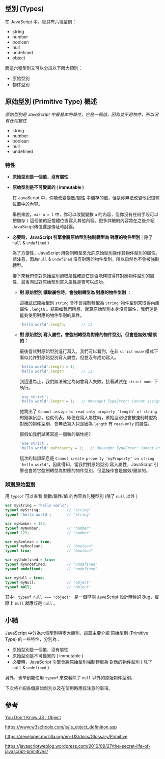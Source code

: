 ## 型別 (Types)

在 JavaScript 中，總共有六種型別：

- string
- number
- boolean
- null
- undefined
- object

而這六種型別又可以分成以下兩大類別：

- 原始型別
- 物件型別





## 原始型別 (Primitive Type) 概述

*原始型別是 JavaScript 中最基本的單位，它是一個值，因為並不是物件，所以沒有任何屬性*

- string
- number
- boolean
- null
- undefined

### 特性

- **原始型別是一個值，沒有屬性**

- **原始型別是不可變異的 ( immutable )**

  在 JavaScript 中，你能改變變數/屬性 中儲存的值，但是你無法改變他記憶體位置中的內容。

  舉例來說，`var a = 1` 中，你可以改變變數 `a` 的內容，但你沒有任何手段可以把儲存 `1` 這個值的記憶體位置寫入其他內容。更多詳細的內容將在之後介紹 JavaScript傳值還是傳址時討論。

- **必要時，JavaScript 引擎會將原始型別強制轉型為 對應的物件型別** ( 除了 `null` & `undefined` )

  為了方便性，JavaScript 用強制轉型來允許原始型別操作其物件型別的屬性。請注意，因為`null` & `undefined` 沒有對應的物件型別，所以自然也不會被強制轉型。

  接下來我們會對原始型別讀取屬性確認它是否能夠取得其對應物件型別的屬性，最後測試對原始型別寫入屬性是否可以成功。

  - **對 原始型別 讀取屬性時，會強制轉型為 對應的物件型別** ：

    這裡試試原始型別 `string` 會不會強制轉型為 `String `物件型別來取得內建屬性 `.length` 。結果如我們所想，就算原始型別本身沒有屬性，我們還是能夠使用對應的物件型別的屬性。

    ```javascript
    'hello world'.length;		// 11
    ```

  - **對 原始型別 寫入屬性，會強制轉型為對應的物件型別，但會是無效/錯誤的：**

    最後嘗試對原始型別進行寫入。我們可以看到，在非 `strict-mode` 模式下看似允許對原始型別寫入屬性，但並沒有成功寫入。

    ```javascript
    'hello world'.length = 1;
    'hello world'.length		// 11
    ```

    到這邊為止，我們無法確定為何會寫入失敗。接著試試在 `strict-mode` 下執行。

    ```javascript
    'use strict';
    'hello world'.length = 1;	// Uncaught TypeError: Cannot assign to read only property 'length' of string 'hello world'
    ```

    他跳出了 `Cannot assign to read only property 'length' of string` 的錯誤訊息，也就代表，即便在寫入屬性時，原始型別也會被強制轉型為 對應的物件型別，會無法寫入只是因為 `length` 有 `read-only` 的屬性。

    那假如我們試著寫進一個新的屬性呢?

    ```javascript
    'use strict';
    'hello world'.myProperty = 1;	// Uncaught TypeError: Cannot create property 'myProperty' on string 'hello world'
    ```

    這次的錯誤訊息是 `Cannot create property 'myProperty' on string 'hello world'`，因此得知，當我們對原始型別 寫入屬性，JavaScript 引擎也會將它強制轉型為對應的物件型別，但這操作會是無效/錯誤的。




### 辨別原始型別

用 `typeof` 可以查看 變數/屬性/值 的內容為何種型別 (除了 `null` 以外 )

```javascript
var myString = 'hello world';
typeof myString; 			// "string"
typeof 'hello world'; 		// "string"

var myNumber = 123;
typeof myNumber; 			// "number"
typeof 123; 				// "number"

var myBoolean = true;
typeof myBoolean; 			// "boolean"
typeof true; 				// "boolean"

var myUndefined = true;
typeof myUndefined; 		// "undefined"
typeof undefined; 			// "undefined"

var myNull = true;
typeof myNull; 				// "object"
typeof null; 				// "object"
```

其中，`typeof null === "object" ` 是一個早期 JavaScript 設計時候的 Bug，實際上 `null` 就應該是 `null` 。



## 小結

JavaScript 中分為六個型別與兩大類別，這篇主要介紹 原始型別 (Primitive Type) 的一些特性，分別為：

* 原始型別是一個值，沒有屬性
* 原始型別是不可變異的 ( immutable )
* 必要時，JavaScript 引擎會將原始型別強制轉型為 對應的物件型別 ( 除了 `null` & `undefined` )

另外，也學到能使用 `typeof` 來查看除了 `null` 以外的原始物件型別。

下次將介紹各個原始型別以及在使用時應該注意的事項。



## 參考

[You Don't Know JS : Object](https://github.com/getify/You-Dont-Know-JS/blob/master/this%20%26%20object%20prototypes/ch3.md)

https://www.w3schools.com/js/js_object_definition.asp

https://developer.mozilla.org/en-US/docs/Glossary/Primitive

https://javascriptweblog.wordpress.com/2010/09/27/the-secret-life-of-javascript-primitives/